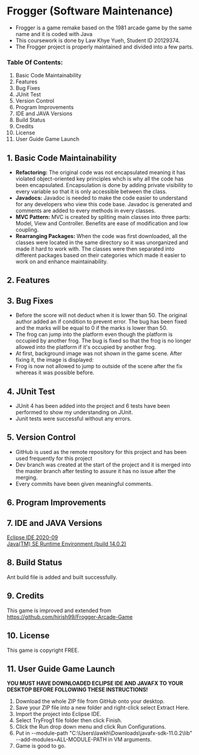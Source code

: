# Frogger (Software Maintenance)
- Frogger is a game remake based on the 1981 arcade game by the same name and it is coded with Java
- This coursework is done by Law Khye Yueh, Student ID 20129374. 
- The Frogger project is properly maintained and divided into a few parts.


### Table Of Contents:
1. Basic Code Maintainability 
2. Features
3. Bug Fixes
4. JUnit Test
5. Version Control
6. Program Improvements
7. IDE and JAVA Versions
8. Build Status
9. Credits
10. License
11. User Guide Game Launch


## 1. Basic Code Maintainability 
-	**Refactoring:** The original code was not encapsulated meaning it has violated object-oriented key principles whch is why all the code has been encapsulated. Encapsulation is done by adding private visibility to every variable so that it is only accessible between the class. 
-	**Javadocs:** Javadoc is needed to make the code easier to understand for any developers who view this code base. Javadoc is generated and comments are added to every methods in every classes.
-	**MVC Pattern:** MVC is created by spliting main classes into three parts: Model, View and Controller. Benefits are ease of modification and low coupling. 
-	**Rearranging Packages:** When the code was first downloaded, all the classes were located in the same directory so it was unorganized and made it hard to work with. The classes were then separated into different packages based on their categories which made it easier to work on and enhance maintainability. 


## 2. Features


## 3. Bug Fixes
- Before the score will not deduct when it is lower than 50. The original author added an if condition to prevent error. The bug has been fixed and the marks will be equal to 0 if the marks is lower than 50. 
-	The frog can jump into the platform even though the platform is occupied by another frog. The bug is fixed so that the frog is no longer allowed into the platform if it's occupied by another frog. 
- At first, background image was not shown in the game scene. After fixing it, the image is displayed:
- Frog is now not allowed to jump to outside of the scene after the fix whereas it was possible before.	


## 4. JUnit Test
- JUnit 4 has been added into the project and 6 tests have been performed to show my understanding on JUnit. 
- Junit tests were successful without any errors.


## 5. Version Control 
- GitHub is used as the remote repository for this project and has been used frequently for this project
- Dev branch was created at the start of the project and it is merged into the master branch after testing to assure it has no issue after the merging.
- Every commits have been given meaningful comments.


## 6. Program Improvements


## 7. IDE and JAVA Versions
[Eclipse IDE 2020-09](https://www.eclipse.org/downloads/)
<br />
[Java(TM) SE Runtime Environment (build 14.0.2)](https://www.oracle.com/java/technologies/javase/jdk14-archive-downloads.html)


## 8. Build Status 
Ant build file is added and built successfully.


## 9. Credits
This game is improved and extended from https://github.com/hirish99/Frogger-Arcade-Game


## 10. License 
This game is copyright FREE.


## 11. User Guide Game Launch
**YOU MUST HAVE DOWNLOADED ECLIPSE IDE AND JAVAFX TO YOUR DESKTOP BEFORE FOLLOWING THESE INSTRUCTIONS!**
1. Download the whole ZIP file from GitHub onto your desktop. 
2. Save your ZIP file into a new folder and right-click select Extract Here.
3. Import the project into Eclipse IDE. 
4. Select TryFrog1 file folder then click Finish.
5. Click the Run drop down menu and click Run Configurations. 
6. Put in --module-path "C:\Users\lawkh\Downloads\javafx-sdk-11.0.2\lib" --add-modules=ALL-MODULE-PATH in VM arguments. 
7. Game is good to go.

